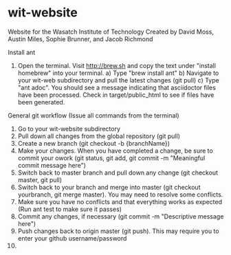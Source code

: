 # wit-website
Website for the Wasatch Institute of Technology
Created by David Moss, Austin Miles, Sophie Brunner, and Jacob Richmond

Install ant
1) Open the terminal. Visit http://brew.sh and copy the text under "install homebrew" into your terminal. 
a) Type "brew install ant"
b) Navigate to your wit-web subdirectory and pull the latest changes (git pull)
c) Type "ant adoc". You should see a message indicating that asciidoctor files have been processed.  Check in target/public_html to see if files have been generated.

General git workflow (Issue all commands from the terminal)
1) Go to your wit-website subdirectory
2) Pull down all changes from the global repository (git pull)
3) Create a new branch (git checkout -b {branchName})
4) Make your changes. When you have completed a change, be sure to commit your owork (git status, git add, git commit -m "Meaningful commit message here")
5) Switch back to master branch and pull down any change (git checkout master, git pull)
6) Switch back to your branch and merge into master (git checkout yourbranch, git merge master). You may need to resolve some conflicts.
7) Make sure you have no conflicts and that everything works as expected (Run ant test to make sure it passes)
8) Commit any changes, if necessary (git commit -m "Descriptive message here")
9) Push changes back to origin master (git push). This may require you to enter your github username/password
8)  
